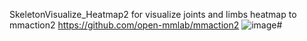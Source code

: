 SkeletonVisualize_Heatmap2
for visualize joints and limbs heatmap to mmaction2 
https://github.com/open-mmlab/mmaction2
![image](https://github.com/spped2000/SkeletonVisualize_Heatmap2/assets/65110113/1605d84a-4ed5-4931-84b9-f86c1ffce0ab)#
